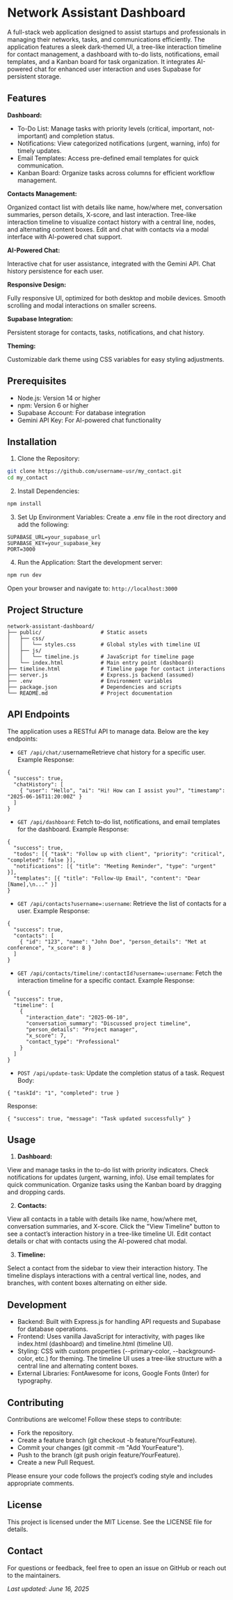 # Network Assistant Dashboard

A full-stack web application designed to assist startups and professionals in managing their networks, tasks, and communications efficiently. The application features a sleek dark-themed UI, a tree-like interaction timeline for contact management, a dashboard with to-do lists, notifications, email templates, and a Kanban board for task organization. It integrates AI-powered chat for enhanced user interaction and uses Supabase for persistent storage.

## Features

**Dashboard:**

- To-Do List: Manage tasks with priority levels (critical, important, not-important) and completion status.
- Notifications: View categorized notifications (urgent, warning, info) for timely updates.
- Email Templates: Access pre-defined email templates for quick communication.
- Kanban Board: Organize tasks across columns for efficient workflow management.


**Contacts Management:**

Organized contact list with details like name, how/where met, conversation summaries, person details, X-score, and last interaction.
Tree-like interaction timeline to visualize contact history with a central line, nodes, and alternating content boxes.
Edit and chat with contacts via a modal interface with AI-powered chat support.


**AI-Powered Chat:**

Interactive chat for user assistance, integrated with the Gemini API.
Chat history persistence for each user.


**Responsive Design:**

Fully responsive UI, optimized for both desktop and mobile devices.
Smooth scrolling and modal interactions on smaller screens.


**Supabase Integration:**

Persistent storage for contacts, tasks, notifications, and chat history.


**Theming:**

Customizable dark theme using CSS variables for easy styling adjustments.


## Prerequisites

- Node.js: Version 14 or higher
- npm: Version 6 or higher
- Supabase Account: For database integration
- Gemini API Key: For AI-powered chat functionality


## Installation

1. Clone the Repository:
```bash
git clone https://github.com/username-usr/my_contact.git
cd my_contact
```

2. Install Dependencies:
```bash 
npm install 
```

3. Set Up Environment Variables: 
Create a .env file in the root directory and add the following:

```Gemini_API_Key=your_api_key_here
SUPABASE_URL=your_supabase_url
SUPABASE_KEY=your_supabase_key
PORT=3000
```

4. Run the Application: 
Start the development server:
```bash 
npm run dev
```

Open your browser and navigate to:
```http://localhost:3000```


## Project Structure
```
network-assistant-dashboard/
├── public/                   # Static assets
│   ├── css/
│   │   └── styles.css        # Global styles with timeline UI
│   ├── js/
│   │   └── timeline.js       # JavaScript for timeline page
│   └── index.html            # Main entry point (dashboard)
├── timeline.html             # Timeline page for contact interactions
├── server.js                 # Express.js backend (assumed)
├── .env                      # Environment variables
├── package.json              # Dependencies and scripts
└── README.md                 # Project documentation
```

## API Endpoints
The application uses a RESTful API to manage data. Below are the key endpoints:

- `GET /api/chat/`:usernameRetrieve chat history for a specific user.
Example Response:

```
{
  "success": true,
  "chatHistory": [
    { "user": "Hello", "ai": "Hi! How can I assist you?", "timestamp": "2025-06-16T11:20:00Z" }
  ]
}
```
- `GET /api/dashboard`: Fetch to-do list, notifications, and email templates for the dashboard.
Example Response:

```
{
  "success": true,
  "todos": [{ "task": "Follow up with client", "priority": "critical", "completed": false }],
  "notifications": [{ "title": "Meeting Reminder", "type": "urgent" }],
  "templates": [{ "title": "Follow-Up Email", "content": "Dear [Name],\n..." }]
}
```

- `GET /api/contacts?username=:username`: Retrieve the list of contacts for a user.
Example Response:

```
{
  "success": true,
  "contacts": [
    { "id": "123", "name": "John Doe", "person_details": "Met at conference", "x_score": 8 }
  ]
}
```

- `GET /api/contacts/timeline/:contactId?username=:username`: Fetch the interaction timeline for a specific contact.
Example Response:

```
{
  "success": true,
  "timeline": [
    {
      "interaction_date": "2025-06-10",
      "conversation_summary": "Discussed project timeline",
      "person_details": "Project manager",
      "x_score": 7,
      "contact_type": "Professional"
    }
  ]
}
```

- `POST /api/update-task`: Update the completion status of a task.
Request Body:
```
{ "taskId": "1", "completed": true }
```
Response:
```
{ "success": true, "message": "Task updated successfully" }
```

## Usage

1. **Dashboard:**

View and manage tasks in the to-do list with priority indicators.
Check notifications for updates (urgent, warning, info).
Use email templates for quick communication.
Organize tasks using the Kanban board by dragging and dropping cards.


2. **Contacts:**

View all contacts in a table with details like name, how/where met, conversation summaries, and X-score.
Click the "View Timeline" button to see a contact’s interaction history in a tree-like timeline UI.
Edit contact details or chat with contacts using the AI-powered chat modal.


3. **Timeline:**

Select a contact from the sidebar to view their interaction history.
The timeline displays interactions with a central vertical line, nodes, and branches, with content boxes alternating on either side.


## Development

- Backend: Built with Express.js for handling API requests and Supabase for database operations.
- Frontend: Uses vanilla JavaScript for interactivity, with pages like index.html (dashboard) and timeline.html (timeline UI).
- Styling: CSS with custom properties (--primary-color, --background-color, etc.) for theming. The timeline UI uses a tree-like structure with a central line and alternating content boxes.
- External Libraries: FontAwesome for icons, Google Fonts (Inter) for typography.


## Contributing

Contributions are welcome! Follow these steps to contribute:

- Fork the repository.
- Create a feature branch (git checkout -b feature/YourFeature).
- Commit your changes (git commit -m "Add YourFeature").
- Push to the branch (git push origin feature/YourFeature).
- Create a new Pull Request.

Please ensure your code follows the project’s coding style and includes appropriate comments.

## License
This project is licensed under the MIT License. See the LICENSE file for details.

## Contact
For questions or feedback, feel free to open an issue on GitHub or reach out to the maintainers.

*Last updated: June 16, 2025*
